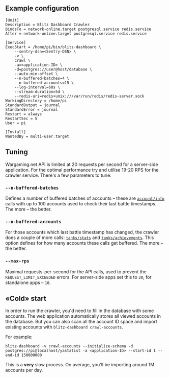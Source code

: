 ## Example configuration

```unit file (systemd)
[Unit]
Description = Blitz Dashboard Crawler
BindsTo = network-online.target postgresql.service redis.service
After = network-online.target postgresql.service redis.service

[Service]
ExecStart = /home/pi/bin/blitz-dashboard \
    --sentry-dsn=<Sentry-DSN> \
    -v \
    crawl \
    -a=<application-ID> \
    -d=postgres://user@host/database \
    --auto-min-offset \
    --n-buffered-batches=4 \
    --n-buffered-accounts=15 \
    --log-interval=60s \
    --stream-duration=5d \
    --redis-uri=redis+unix:///var/run/redis/redis-server.sock
WorkingDirectory = /home/pi
StandardOutput = journal
StandardError = journal
Restart = always
RestartSec = 5
User = pi

[Install]
WantedBy = multi-user.target
```

## Tuning

Wargaming.net API is limited at 20 requests per second for a server-side application. For the optimal performance try and utilise 19-20 RPS for the crawler service. There's a few parameters to tune:

### `--n-buffered-batches`

Defines a number of buffered batches of accounts – these are [`account/info`](https://developers.wargaming.net/reference/all/wotb/account/info/) calls with up to 100 accounts used to check their last battle timestamps. The more – the better.

### `--n-buffered-accounts`

For those accounts which last battle timestamp has changed, the crawler does a couple of more calls: [`tanks/stats`](https://developers.wargaming.net/reference/all/wotb/tanks/stats/) and [`tanks/achievements`](https://developers.wargaming.net/reference/all/wotb/tanks/achievements/). This option defines for how many accounts these calls get buffered. The more – the better.

### `--max-rps`

Maximal requests-per-second for the API calls, used to prevent the `REQUEST_LIMIT_EXCEEDED` errors. For server-side apps set this to `20`, for standalone apps – `10`.

## «Cold» start

In order to run the crawler, you'd need to fill in the database with some accounts. The web application automatically stores all viewed accounts in the database. But you can also scan all the account ID space and import existing accounts with `blitz-dashboard crawl-accounts`.

For example:

```shell
blitz-dashboard -v crawl-accounts --initialize-schema -d postgres://pi@localhost/yastatist -a <application-ID> --start-id 1 --end-id 150000000
```

This is a **very** slow process. On average, you'll be importing around 1M accounts per day.
